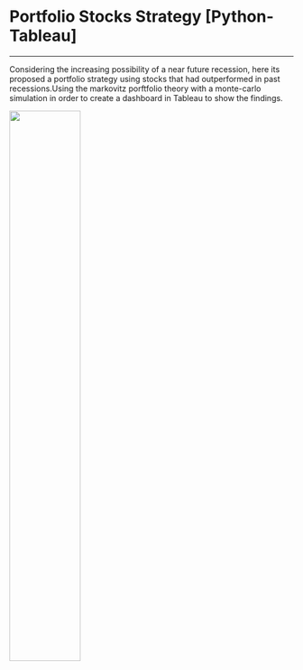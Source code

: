 # Portfolio Stocks Strategy [Python-Tableau]

---

Considering the increasing possibility of a near future recession,
here its proposed a portfolio strategy using stocks that had
outperformed in past recessions.Using the markovitz porftfolio
theory with a monte-carlo simulation in order to create a dashboard 
in Tableau to show the findings.




<img src="https://user-images.githubusercontent.com/116107042/197073373-49d6984c-86cd-4afe-86be-19950c40a8dd.png" width=50% height=50%>
